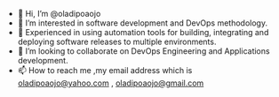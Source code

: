 - 👋 Hi, I’m @oladipoaojo
- 👀 I’m interested in software development and DevOps methodology.
- 🌱 Experienced in using automation tools  for building, integrating and deploying software releases to multiple environments.
- 💞️ I’m looking to collaborate on DevOps Engineering and Applications development.
- 📫 How to reach me ,my email address which is oladipoaojo@yahoo.com , oladipoaojo@gmail.com

<!---
oladipoaojo/oladipoaojo is a ✨ special ✨ repository because its `README.md` (this file) appears on your GitHub profile.
You can click the Preview link to take a look at your changes.
--->
